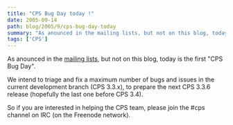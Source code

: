 ```yaml
---
title: "CPS Bug Day today !"
date: 2005-09-14
path: blog/2005/9/cps-bug-day-today
summary: "As anounced in the mailing lists, but not on this blog, today is the first \"CPS Bug Day\"."
tags: ['CPS']
---
```


As anounced in the <a href="http://lists.nuxeo.com/">mailing lists</a>, but not on this blog, today is the first "CPS Bug Day".

We intend to triage and fix a maximum number of bugs and issues in the current development branch (CPS 3.3.x), to prepare the next CPS 3.3.6 release (hopefully the last one before CPS 3.4).

So if you are interested in helping the CPS team, please join the #cps channel on IRC (on the Freenode network).

